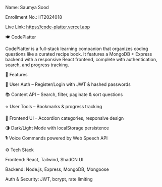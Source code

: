 Name: Saumya Sood 

Enrollment No.: IIT2024018

Live Link: https://code-platter.vercel.app

🍽️ CodePlatter

CodePlatter is a full-stack learning companion that organizes coding questions like a curated recipe book.
It features a MongoDB + Express backend with a responsive React frontend, complete with authentication, search, and progress tracking.


🚀 Features

🔐 User Auth – Register/Login with JWT & hashed passwords

📚 Content API – Search, filter, paginate & sort questions

⭐ User Tools – Bookmarks & progress tracking

🎨 Frontend UI – Accordion categories, responsive design

🌗 Dark/Light Mode with localStorage persistence

🎙️ Voice Commands powered by Web Speech API


⚙️ Tech Stack

Frontend: React, Tailwind, ShadCN UI

Backend: Node.js, Express, MongoDB, Mongoose

Auth & Security: JWT, bcrypt, rate limiting
